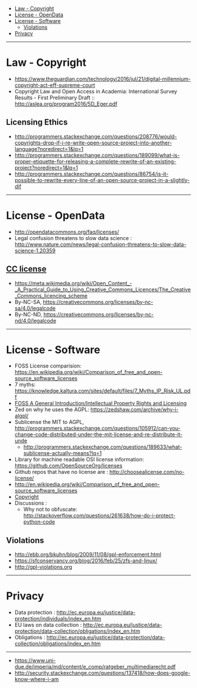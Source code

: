 + [Law - Copyright](#law-copyright)
+ [License - OpenData](#license-opendata)
+ [License - Software](#license-software)
    + [Violations](#violations)
+ [Privacy](#privacy)

----

# Law - Copyright
+ https://www.theguardian.com/technology/2016/jul/21/digital-millennium-copyright-act-eff-supreme-court
+ Copyright Law and Open Access in Academia: International Survey Results - First Preliminary Draft :: http://aslea.org/program2016/5D_Eger.pdf

## Licensing Ethics
+ http://programmers.stackexchange.com/questions/208776/would-copyrights-drop-if-i-re-write-open-source-project-into-another-language?noredirect=1&lq=1
+ http://programmers.stackexchange.com/questions/189099/what-is-proper-etiquette-for-releasing-a-complete-rewrite-of-an-existing-project?noredirect=1&lq=1
+ http://programmers.stackexchange.com/questions/86754/is-it-possible-to-rewrite-every-line-of-an-open-source-project-in-a-slightly-dif

----

# License - OpenData
+ http://opendatacommons.org/faq/licenses/
+ Legal confusion threatens to slow data science : http://www.nature.com/news/legal-confusion-threatens-to-slow-data-science-1.20359

## [CC license](https://en.wikipedia.org/wiki/Creative_Commons_license)
+ https://meta.wikimedia.org/wiki/Open_Content_-_A_Practical_Guide_to_Using_Creative_Commons_Licences/The_Creative_Commons_licencing_scheme
+ By-NC-SA, https://creativecommons.org/licenses/by-nc-sa/4.0/legalcode
+ By-NC-ND, https://creativecommons.org/licenses/by-nc-nd/4.0/legalcode

----

# License - Software
+ FOSS License comparision: https://en.wikipedia.org/wiki/Comparison_of_free_and_open-source_software_licenses
+ 7 myths: https://knowledge.kaltura.com/sites/default/files/7_Myths_IP_Risk_UL.pdf
+ [FOSS A General Introduction/Intellectual Property Rights and Licensing](https://en.wikibooks.org/wiki/FOSS_A_General_Introduction/Intellectual_Property_Rights_and_Licensing)
+ Zed on why he uses the AGPL: https://zedshaw.com/archive/why-i-algpl/
+ Sublicense the MIT to AGPL, http://programmers.stackexchange.com/questions/105912/can-you-change-code-distributed-under-the-mit-license-and-re-distribute-it-unde
   + http://programmers.stackexchange.com/questions/189633/what-sublicense-actually-means?lq=1
+ Library for machine readable OSI license information: https://github.com/OpenSourceOrg/licenses
+ Github repos that have no license are : http://choosealicense.com/no-license/
+ http://en.wikipedia.org/wiki/Comparison_of_free_and_open-source_software_licenses
+ [Copyright](https://en.wikipedia.org/wiki/Clean_room_design)
+ Discussions : 
    + Why not to obfuscate: http://stackoverflow.com/questions/261638/how-do-i-protect-python-code

## Violations
+ http://ebb.org/bkuhn/blog/2009/11/08/gpl-enforcement.html
+ https://sfconservancy.org/blog/2016/feb/25/zfs-and-linux/
+ http://gpl-violations.org

----

# Privacy
+ Data protection : http://ec.europa.eu/justice/data-protection/individuals/index_en.htm
+ EU laws on data collection : http://ec.europa.eu/justice/data-protection/data-collection/obligations/index_en.htm
+ Obligations : http://ec.europa.eu/justice/data-protection/data-collection/obligations/index_en.htm

----

+ https://www.uni-due.de/imperia/md/content/e_comp/ratgeber_multimediarecht.pdf
+ http://security.stackexchange.com/questions/137418/how-does-google-know-where-i-am
